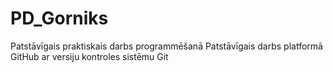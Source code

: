 # PD_Gorniks
Patstāvīgais praktiskais darbs programmēšanā
Patstāvīgais darbs platformā GitHub ar versiju kontroles sistēmu Git
